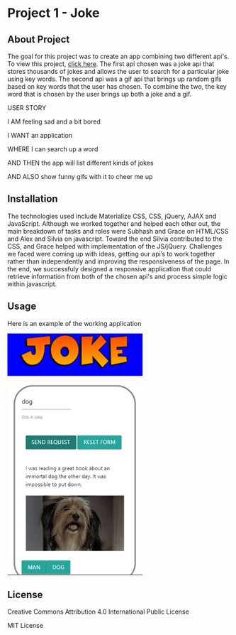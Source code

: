 # Project 1 - Joke

## About Project
The goal for this project was to create an app combining two different api's. To view this project, [click here](https://topgek99.github.io/joke-gif/). The first api chosen was a joke api that stores thousands of jokes and allows the user to search for a particular joke using key words. The second api was a gif api that brings up random gifs based on key words that the user has chosen. To combine the two, the key word that is chosen by the user brings up both a joke and a gif.

USER STORY

I AM feeling sad and a bit bored

I WANT an application

WHERE I can search up a word

AND THEN the app will list different kinds of jokes

AND ALSO show funny gifs with it to cheer me up

## Installation
The technologies used include Materialize CSS, CSS, jQuery, AJAX and JavaScript. Although we worked together and helped each other out, the main breakdown of tasks and roles were Subhash and Grace on HTML/CSS and Alex and Silvia on javascript. Toward the end Silvia contributed to the CSS, and Grace helped with implementation of the JS/jQuery.
Challenges we faced were coming up with ideas, getting our api’s to work together rather than independently and improving the responsiveness of the page. In the end, we successfuly designed a responsive application that could retrieve information from both of the chosen api's and 
process simple logic within javascript.

## Usage
Here is an example of the working application

![pic](assets/interface.jpg)

## License 
Creative Commons Attribution 4.0 International Public License

MIT License
